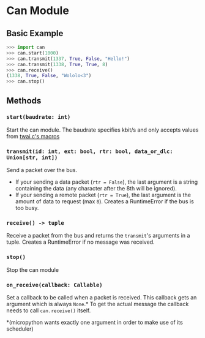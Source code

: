 # Can Module

## Basic Example
```python
>>> import can
>>> can.start(1000)
>>> can.transmit(1337, True, False, "Hello!")
>>> can.transmit(1338, True, True, 8)
>>> can.receive()
(1338, True, False, "Wololo<3")
>>> can.stop()
```

## Methods

### `start(baudrate: int)`
Start the can module. The baudrate specifies kbit/s and only accepts values from [twai.c's macros](https://docs.espressif.com/projects/esp-idf/en/latest/esp32/api-reference/peripherals/twai.html)

### `transmit(id: int, ext: bool, rtr: bool, data_or_dlc: Union[str, int])`
Send a packet over the bus.
- If your sending a data packet (`rtr = False`), the last argument is a string containing the data (any character after the 8th will be ignored).
- If your sending a remote packet (`rtr = True`), the last argument is the amount of data to request (max `8`).
Creates a RuntimeError if the bus is too busy.

### `receive() -> tuple`
Receive a packet from the bus and returns the `transmit`'s arguments in a tuple.
Creates a RuntimeError if no message was received.

### `stop()`
Stop the can module

### `on_receive(callback: Callable)`
Set a callback to be called when a packet is received.
This callback gets an argument which is always `None`.*
To get the actual message the callback needs to call `can.receive()` itself.

*(micropython wants exactly one argument in order to make use of its scheduler)
